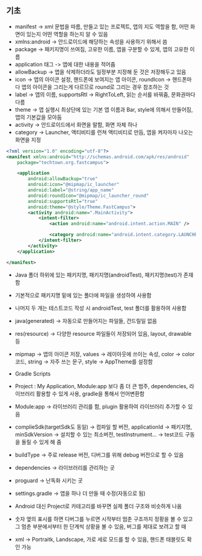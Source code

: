 ## 기초
- manifest -> xml 문법을 따름, 만들고 있는 프로젝트, 앱의 지도 역할을 함, 어떤 화면이 있는지 어떤 역할을 하는지 알 수 있음
- xmlns:android -> 안드로이드에 해당하는 속성을 사용하기 위해서 씀 
- package -> 패키지명이 쓰여짐, 고유한 이름, 앱을 구분할 수 있게, 앱의 고유한 이름 
- application 태그 -> 앱에 대한 내용을 적어줌
- allowBackup -> 앱을 삭제하더라도 일정부분 지정해 둔 것은 저장해두고 있음 
- icon -> 앱의 아이콘 설정, 핸드폰에 보여지는 앱 아이콘, roundIcon -> 핸드폰마다 앱의 아이콘을 그리는게 다르므로 round로 그리는 경우 참조하는 것
- label -> 앱의 이름, supportsRtl -> RightToLeft, 읽는 순서를 바꿔줌, 문화권마다 다름 
- theme -> 앱 실행시 최상단에 있는 기본 앱 이름과 Bar, style에 의해서 만들어짐, 앱의 기본값을 모아둠 
- activity -> 안드로이드에서 화면을 말함, 화면 자체 하나 
- category -> Launcher, 액티비티를 런쳐 액티비티로 만듬, 앱을 켜자마자 나오는 화면을 지정
```XML
<?xml version="1.0" encoding="utf-8"?>
<manifest xmlns:android="http://schemas.android.com/apk/res/android"
    package="techtown.org.fastcampus">

    <application
        android:allowBackup="true"
        android:icon="@mipmap/ic_launcher"
        android:label="@string/app_name"
        android:roundIcon="@mipmap/ic_launcher_round"
        android:supportsRtl="true"
        android:theme="@style/Theme.FastCampus">
        <activity android:name=".MainActivity">
            <intent-filter>
                <action android:name="android.intent.action.MAIN" />

                <category android:name="android.intent.category.LAUNCHER" />
            </intent-filter>
        </activity>
    </application>

</manifest>
```

- Java 폴더 하위에 있는 패키지명, 패키지명(androidTest), 패키지명(test)가 존재함
- 기본적으로 패키지명 밑에 있는 폴더에 파일을 생성하여 사용함 
- 나머지 두 개는 테스트코드 작성 시 androidTest, test 폴더를 활용하여 사용함 
- java(generated) -> 자동으로 만들어지는 파일들, 건드릴일 없음 
- res(resource) -> 다양한 resource 파일들이 저장되어 있음, layout, drawable 등 
- mipmap -> 앱의 아이콘 저장, values -> 레이아웃에 쓰이는 속성, color -> color코드, string -> 자주 쓰는 문구, style -> AppTheme를 설정함 

- Gradle Scripts
- Project : My Application, Module:app 보다 좀 더 큰 범주, dependencies, 라이브러리 활용할 수 있게 사용, gradle을 통해서 언어변환함
- Module:app -> 라이브러리 관리를 함, plugin 활용하여 라이브러리 추가할 수 있음 
- complieSdk(targetSdk도 동일) -> 컴파일 할 버전, applicationId -> 패키지명, minSdkVersion -> 설치할 수 있는 최소버전, testInstrument... -> test코드 구동을 돌릴 수 있게 해 줌 
- buildType -> 주로 release 버전, 디버그를 위해 debug 버전으로 할 수 있음 
- dependencies -> 라이브러리를 관리하는 곳 
- proguard -> 난독화 시키는 곳
- settings.gradle -> 앱을 하나 더 만들 때 수정(자동으로 됨)

- Android 대신 Project로 카테고리를 바꾸면 실제 폴더 구조와 비슷하게 나옴
- 숫자 옆의 표시를 하면 디버그를 누르면 시작부터 멈춘 구조까지 정황을 볼 수 있고 그 멈춘 부분에서부터 한 단계씩 상황을 볼 수 있음, 버그를 제대로 보려고 할 때 
- xml -> Portraitk, Landscape, 가로 세로 모드를 할 수 있음, 핸드폰 태블릿도 확인 가능